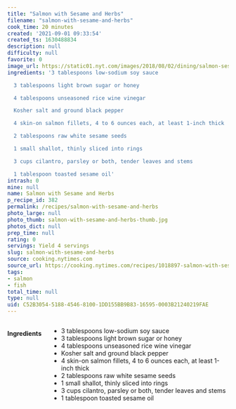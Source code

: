 ```yaml
---
title: "Salmon with Sesame and Herbs"
filename: "salmon-with-sesame-and-herbs"
cook_time: 20 minutes
created: '2021-09-01 09:33:54'
created_ts: 1630488834
description: null
difficulty: null
favorite: 0
image_url: https://static01.nyt.com/images/2018/08/02/dining/salmon-sesame-herbs/salmon-sesame-herbs-articleLarge.jpg
ingredients: '3 tablespoons low-sodium soy sauce

  3 tablespoons light brown sugar or honey

  4 tablespoons unseasoned rice wine vinegar

  Kosher salt and ground black pepper

  4 skin-on salmon fillets, 4 to 6 ounces each, at least 1-inch thick

  2 tablespoons raw white sesame seeds

  1 small shallot, thinly sliced into rings

  3 cups cilantro, parsley or both, tender leaves and stems

  1 tablespoon toasted sesame oil'
intrash: 0
mine: null
name: Salmon with Sesame and Herbs
p_recipe_id: 382
permalink: /recipes/salmon-with-sesame-and-herbs
photo_large: null
photo_thumb: salmon-with-sesame-and-herbs-thumb.jpg
photos_dict: null
prep_time: null
rating: 0
servings: Yield 4 servings
slug: salmon-with-sesame-and-herbs
source: cooking.nytimes.com
source_url: https://cooking.nytimes.com/recipes/1018897-salmon-with-sesame-and-herbs?action=click&module=Global%20Search%20Recipe%20Card&pgType=search&rank=1
tags:
- salmon
- fish
total_time: null
type: null
uid: C52B3054-5188-4546-8100-1DD155BB9B83-16595-0003B21240219FAE
---
```

<div class="columns large-7 small-12" id="writeup">	</div><!-- #writeup -->
</div><!-- #row-one -->
<div class="row" id="row-two">	<div class="columns large-4 small-12" id="ingredients"><h4>Ingredients</h4><div class="box box-ingredients content"><ul>
<li>3 tablespoons low-sodium soy sauce</li>
<li>3 tablespoons light brown sugar or honey</li>
<li>4 tablespoons unseasoned rice wine vinegar</li>
<li>Kosher salt and ground black pepper</li>
<li>4 skin-on salmon fillets, 4 to 6 ounces each, at least 1-inch thick</li>
<li>2 tablespoons raw white sesame seeds</li>
<li>1 small shallot, thinly sliced into rings</li>
<li>3 cups cilantro, parsley or both, tender leaves and stems</li>
<li>1 tablespoon toasted sesame oil</li>
</ul>
</div>	</div>	<div class="columns large-6 small-12" id="directions">	</div>